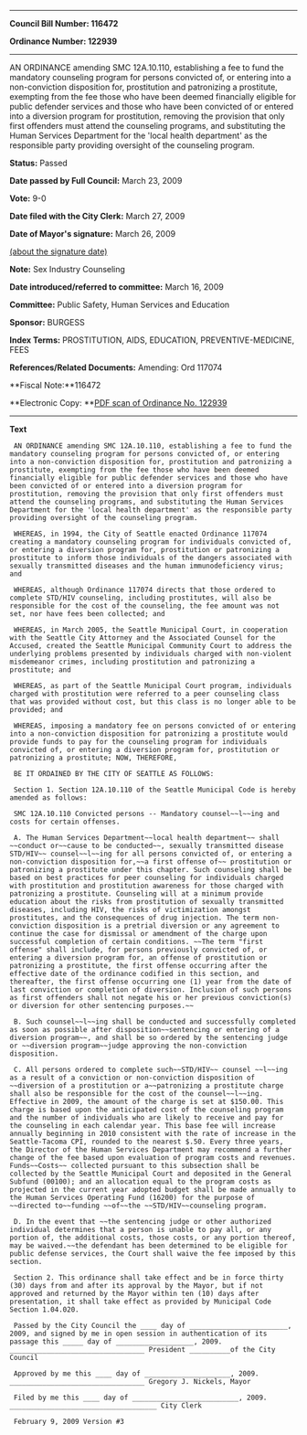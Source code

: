 

********

**Council Bill Number: 116472**
   
**Ordinance Number: 122939**
********

 AN ORDINANCE amending SMC 12A.10.110, establishing a fee to fund the mandatory counseling program for persons convicted of, or entering into a non-conviction disposition for, prostitution and patronizing a prostitute, exempting from the fee those who have been deemed financially eligible for public defender services and those who have been convicted of or entered into a diversion program for prostitution, removing the provision that only first offenders must attend the counseling programs, and substituting the Human Services Department for the 'local health department' as the responsible party providing oversight of the counseling program.

**Status:** Passed
   
**Date passed by Full Council:** March 23, 2009
   
**Vote:** 9-0
   
**Date filed with the City Clerk:** March 27, 2009
   
**Date of Mayor's signature:** March 26, 2009
   
[(about the signature date)](/~public/approvaldate.htm)
   
   
**Note:** Sex Industry Counseling

   
**Date introduced/referred to committee:** March 16, 2009
   
**Committee:** Public Safety, Human Services and Education
   
**Sponsor:** BURGESS
   
   
**Index Terms:** PROSTITUTION, AIDS, EDUCATION, PREVENTIVE-MEDICINE, FEES

**References/Related Documents:** Amending: Ord 117074

**Fiscal Note:**116472

**Electronic Copy: **[PDF scan of Ordinance No. 122939](/~archives/Ordinances/Ord_122939.pdf)

********

**Text**
   
```
 AN ORDINANCE amending SMC 12A.10.110, establishing a fee to fund the mandatory counseling program for persons convicted of, or entering into a non-conviction disposition for, prostitution and patronizing a prostitute, exempting from the fee those who have been deemed financially eligible for public defender services and those who have been convicted of or entered into a diversion program for prostitution, removing the provision that only first offenders must attend the counseling programs, and substituting the Human Services Department for the 'local health department' as the responsible party providing oversight of the counseling program.

 WHEREAS, in 1994, the City of Seattle enacted Ordinance 117074 creating a mandatory counseling program for individuals convicted of, or entering a diversion program for, prostitution or patronizing a prostitute to inform those individuals of the dangers associated with sexually transmitted diseases and the human immunodeficiency virus; and

 WHEREAS, although Ordinance 117074 directs that those ordered to complete STD/HIV counseling, including prostitutes, will also be responsible for the cost of the counseling, the fee amount was not set, nor have fees been collected; and

 WHEREAS, in March 2005, the Seattle Municipal Court, in cooperation with the Seattle City Attorney and the Associated Counsel for the Accused, created the Seattle Municipal Community Court to address the underlying problems presented by individuals charged with non-violent misdemeanor crimes, including prostitution and patronizing a prostitute; and

 WHEREAS, as part of the Seattle Municipal Court program, individuals charged with prostitution were referred to a peer counseling class that was provided without cost, but this class is no longer able to be provided; and

 WHEREAS, imposing a mandatory fee on persons convicted of or entering into a non-conviction disposition for patronizing a prostitute would provide funds to pay for the counseling program for individuals convicted of, or entering a diversion program for, prostitution or patronizing a prostitute; NOW, THEREFORE,

 BE IT ORDAINED BY THE CITY OF SEATTLE AS FOLLOWS:

 Section 1. Section 12A.10.110 of the Seattle Municipal Code is hereby amended as follows:

 SMC 12A.10.110 Convicted persons -- Mandatory counsel~~l~~ing and costs for certain offenses.

 A. The Human Services Department~~local health department~~ shall ~~conduct or~~cause to be conducted~~, sexually transmitted disease STD/HIV~~ counsel~~l~~ing for all persons convicted of, or entering a non-conviction disposition for,~~a first offense of~~ prostitution or patronizing a prostitute under this chapter. Such counseling shall be based on best practices for peer counseling for individuals charged with prostitution and prostitution awareness for those charged with patronizing a prostitute. Counseling will at a minimum provide education about the risks from prostitution of sexually transmitted diseases, including HIV, the risks of victimization amongst prostitutes, and the consequences of drug injection. The term non-conviction disposition is a pretrial diversion or any agreement to continue the case for dismissal or amendment of the charge upon successful completion of certain conditions. ~~The term "first offense" shall include, for persons previously convicted of, or entering a diversion program for, an offense of prostitution or patronizing a prostitute, the first offense occurring after the effective date of the ordinance codified in this section, and thereafter, the first offense occurring one (1) year from the date of last conviction or completion of diversion. Inclusion of such persons as first offenders shall not negate his or her previous conviction(s) or diversion for other sentencing purposes.~~

 B. Such counsel~~l~~ing shall be conducted and successfully completed as soon as possible after disposition~~sentencing or entering of a diversion program~~, and shall be so ordered by the sentencing judge or ~~diversion program~~judge approving the non-conviction disposition.

 C. All persons ordered to complete such~~STD/HIV~~ counsel ~~l~~ing as a result of a conviction or non-conviction disposition of ~~diversion of a prostitution or a~~patronizing a prostitute charge shall also be responsible for the cost of the counsel~~l~~ing. Effective in 2009, the amount of the charge is set at $150.00. This charge is based upon the anticipated cost of the counseling program and the number of individuals who are likely to receive and pay for the counseling in each calendar year. This base fee will increase annually beginning in 2010 consistent with the rate of increase in the Seattle-Tacoma CPI, rounded to the nearest $.50. Every three years, the Director of the Human Services Department may recommend a further change of the fee based upon evaluation of program costs and revenues. Funds~~Costs~~ collected pursuant to this subsection shall be collected by the Seattle Municipal Court and deposited in the General Subfund (00100); and an allocation equal to the program costs as projected in the current year adopted budget shall be made annually to the Human Services Operating Fund (16200) for the purpose of ~~directed to~~funding ~~of~~the ~~STD/HIV~~counseling program.

 D. In the event that ~~the sentencing judge or other authorized individual determines that a person is unable to pay all, or any portion of, the additional costs, those costs, or any portion thereof, may be waived.~~the defendant has been determined to be eligible for public defense services, the Court shall waive the fee imposed by this section.

 Section 2. This ordinance shall take effect and be in force thirty (30) days from and after its approval by the Mayor, but if not approved and returned by the Mayor within ten (10) days after presentation, it shall take effect as provided by Municipal Code Section 1.04.020.

 Passed by the City Council the ____ day of ________________________, 2009, and signed by me in open session in authentication of its passage this _____ day of ___________________, 2009. _________________________________ President __________of the City Council

 Approved by me this ____ day of _____________________, 2009. _________________________________ Gregory J. Nickels, Mayor

 Filed by me this ____ day of __________________________, 2009. ____________________________________ City Clerk

 February 9, 2009 Version #3

```
